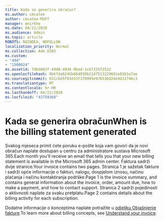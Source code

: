 ```yaml
---
title: Kada se generira obračun?
ms.author: cmcatee
author: cmcatee-MSFT
manager: mnirkhe
ms.date: 04/21/2020
ms.audience: Admin
ms.topic: article
ROBOTS: NOINDEX, NOFOLLOW
localization_priority: Normal
ms.collection: Adm_O365
ms.custom:
- "494"
- "1500024"
ms.assetid: fdbd403f-49d0-4934-9bed-1c67335f2522
ms.openlocfilehash: 0b6fda6245b66d938b21d7513229691e8161e7ae
ms.sourcegitcommit: 631cbb5f03e5371f0995e976536d24e9d13746c3
ms.translationtype: MT
ms.contentlocale: hr-HR
ms.lasthandoff: 04/22/2020
ms.locfileid: "43759360"
---
```

# <a name="when-is-the-billing-statement-generated"></a><span data-ttu-id="38ae2-102">Kada se generira obračun</span><span class="sxs-lookup"><span data-stu-id="38ae2-102">When is the billing statement generated</span></span>

<span data-ttu-id="38ae2-103">Svakog mjeseca primit ćete poruku e-pošte koja vam govori da je novi obračun naplate dostupan u centru za administratore sustava Microsoft 365.</span><span class="sxs-lookup"><span data-stu-id="38ae2-103">Each month you'll receive an email that tells you that your new billing statement is available in the Microsoft 365 admin center.</span></span> <span data-ttu-id="38ae2-104">Faktura sadrži dvije stranice.</span><span class="sxs-lookup"><span data-stu-id="38ae2-104">Your invoice contains two pages.</span></span> <span data-ttu-id="38ae2-105">Stranica 1 je sažetak fakture i sadrži opće informacije o fakturi, nalogu, dospjelom iznosu, načinu plaćanja i načinu kontaktiranja podrške.</span><span class="sxs-lookup"><span data-stu-id="38ae2-105">Page 1 is the invoice summary, and contains general information about the invoice, order, amount due, how to make a payment, and how to contact support.</span></span> <span data-ttu-id="38ae2-106">Stranica 2 sadrži pojedinosti o aktivnosti naplate za svaku pretplatu.</span><span class="sxs-lookup"><span data-stu-id="38ae2-106">Page 2 contains details about the billing activity for each subscription.</span></span>
  
<span data-ttu-id="38ae2-107">Dodatne informacije o konceptima naplate potražite u [odjeljku Objašnjenje fakture](https://docs.microsoft.com/office365/admin/subscriptions-and-billing/understand-your-invoice).</span><span class="sxs-lookup"><span data-stu-id="38ae2-107">To learn more about billing concepts, see [Understand your invoice](https://docs.microsoft.com/office365/admin/subscriptions-and-billing/understand-your-invoice).</span></span>